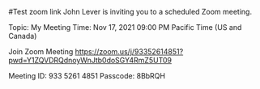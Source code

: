 #Test
zoom link
John Lever is inviting you to a scheduled Zoom meeting.

Topic: My Meeting
Time: Nov 17, 2021 09:00 PM Pacific Time (US and Canada)

Join Zoom Meeting
https://zoom.us/j/93352614851?pwd=Y1ZQVDRQdnoyWnJtb0doSGY4RmZ5UT09

Meeting ID: 933 5261 4851
Passcode: 8BbRQH





